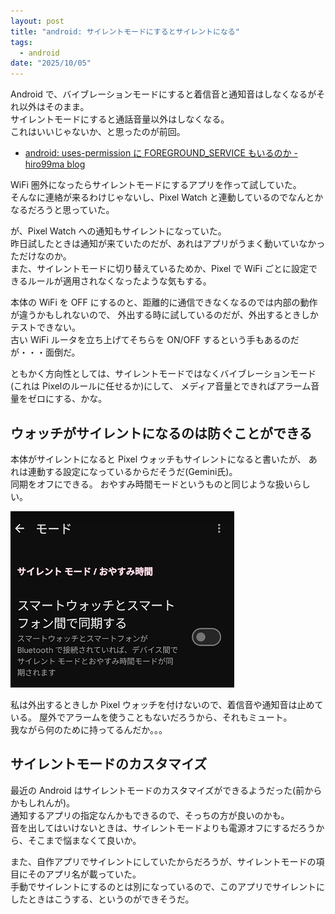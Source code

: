 ```yaml
---
layout: post
title: "android: サイレントモードにするとサイレントになる"
tags:
  - android
date: "2025/10/05"
---
```


Android で、バイブレーションモードにすると着信音と通知音はしなくなるがそれ以外はそのまま。  
サイレントモードにすると通話音量以外はしなくなる。  
これはいいじゃないか、と思ったのが前回。

* [android: uses-permission に FOREGROUND_SERVICE もいるのか - hiro99ma blog](https://blog.hirokuma.work/2025/09/20250928-and.html)

WiFi 圏外になったらサイレントモードにするアプリを作って試していた。  
そんなに連絡が来るわけじゃないし、Pixel Watch と連動しているのでなんとかなるだろうと思っていた。

が、Pixel Watch への通知もサイレントになっていた。  
昨日試したときは通知が来ていたのだが、あれはアプリがうまく動いていなかっただけなのか。  
また、サイレントモードに切り替えているためか、Pixel で WiFi ごとに設定できるルールが適用されなくなったような気もする。  

本体の WiFi を OFF にするのと、距離的に通信できなくなるのでは内部の動作が違うかもしれないので、
外出する時に試しているのだが、外出するときしかテストできない。  
古い WiFi ルータを立ち上げてそちらを ON/OFF するという手もあるのだが・・・面倒だ。

ともかく方向性としては、サイレントモードではなくバイブレーションモード(これは Pixelのルールに任せるか)にして、
メディア音量とできればアラーム音量をゼロにする、かな。

## ウォッチがサイレントになるのは防ぐことができる

本体がサイレントになると Pixel ウォッチもサイレントになると書いたが、
あれは連動する設定になっているからだそうだ(Gemini氏)。   
同期をオフにできる。
おやすみ時間モードというものと同じような扱いらしい。  

![image](images/20251005a-1.png)

私は外出するときしか Pixel ウォッチを付けないので、着信音や通知音は止めている。
屋外でアラームを使うこともないだろうから、それもミュート。  
我ながら何のために持ってるんだか。。。

## サイレントモードのカスタマイズ

最近の Android はサイレントモードのカスタマイズができるようだった(前からかもしれんが)。  
通知するアプリの指定なんかもできるので、そっちの方が良いのかも。  
音を出してはいけないときは、サイレントモードよりも電源オフにするだろうから、そこまで悩まなくて良いか。  

また、自作アプリでサイレントにしていたからだろうが、サイレントモードの項目にそのアプリ名が載っていた。  
手動でサイレントにするのとは別になっているので、このアプリでサイレントにしたときはこうする、というのができそうだ。

